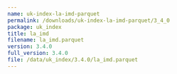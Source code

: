 ```yaml
---
name: uk-index-la-imd-parquet
permalink: /downloads/uk-index-la-imd-parquet/3_4_0
package: uk_index
title: la_imd
filename: la_imd.parquet
version: 3.4.0
full_version: 3.4.0
file: /data/uk_index/3.4.0/la_imd.parquet
---
```

